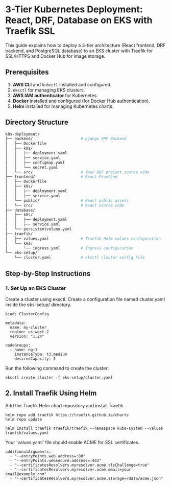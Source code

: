 # 3-Tier Kubernetes Deployment: React, DRF, Database on EKS with Traefik SSL

This guide explains how to deploy a 3-tier architecture (React frontend, DRF backend, and PostgreSQL database) to an EKS cluster with Traefik for SSL/HTTPS and Docker Hub for image storage.

## Prerequisites

1. **AWS CLI** and `kubectl` installed and configured.
2. `eksctl` for managing EKS clusters.
3. **AWS IAM authenticator** for Kubernetes.
4. **Docker** installed and configured (for Docker Hub authentication).
5. **Helm** installed for managing Kubernetes charts.

## Directory Structure

```bash
k8s-deployment/
├── backend/                     # Django DRF Backend
│   ├── Dockerfile
│   ├── k8s/
│   │   ├── deployment.yaml
│   │   ├── service.yaml
│   │   ├── configmap.yaml
│   │   └── secret.yaml
│   └── src/                     # Your DRF project source code
├── frontend/                    # React Frontend
│   ├── Dockerfile
│   ├── k8s/
│   │   ├── deployment.yaml
│   │   ├── service.yaml
│   └── public/                  # React public assets
│   └── src/                     # React source code
├── database/
│   ├── k8s/
│   │   ├── deployment.yaml
│   │   ├── service.yaml
│   └── persistentvolume.yaml
├── traefik/
│   ├── values.yaml              # Traefik Helm values configuration
│   └── k8s/
│       └── ingress.yaml         # Ingress configuration
└── eks-setup/
    └── cluster.yaml             # eksctl cluster config file
```

## Step-by-Step Instructions
### 1. Set Up an EKS Cluster
Create a cluster using eksctl. Create a configuration file named cluster.yaml inside the eks-setup/ directory.


```apiVersion: eksctl.io/v1alpha5
kind: ClusterConfig

metadata:
  name: my-cluster
  region: us-west-2
  version: "1.24"

nodeGroups:
  - name: ng-1
    instanceType: t3.medium
    desiredCapacity: 3
```

Run the following command to create the cluster:

```
eksctl create cluster -f eks-setup/cluster.yaml

```

## 2. Install Traefik Using Helm
Add the Traefik Helm chart repository and install Traefik.


```
helm repo add traefik https://traefik.github.io/charts
helm repo update

helm install traefik traefik/traefik --namespace kube-system --values traefik/values.yaml

```

Your 'values.yaml' file should enable ACME for SSL certificates.

```
additionalArguments:
  - "--entryPoints.web.address=:80"
  - "--entryPoints.websecure.address=:443"
  - "--certificatesResolvers.myresolver.acme.tlsChallenge=true"
  - "--certificatesResolvers.myresolver.acme.email=your-email@example.com"
  - "--certificatesResolvers.myresolver.acme.storage=/data/acme.json"

```





















